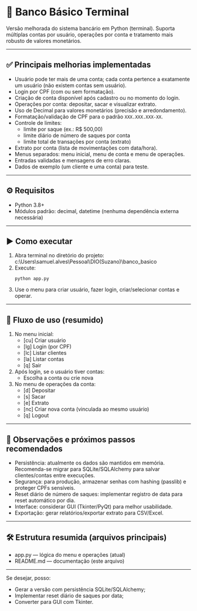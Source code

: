 # 🏦 Banco Básico Terminal

Versão melhorada do sistema bancário em Python (terminal). Suporta múltiplas contas por usuário, operações por conta e tratamento mais robusto de valores monetários.

---

## ✅ Principais melhorias implementadas

- Usuário pode ter mais de uma conta; cada conta pertence a exatamente um usuário (não existem contas sem usuário).
- Login por CPF (com ou sem formatação).
- Criação de conta disponível após cadastro ou no momento do login.
- Operações por conta: depositar, sacar e visualizar extrato.
- Uso de Decimal para valores monetários (precisão e arredondamento).
- Formatação/validação de CPF para o padrão `XXX.XXX.XXX-XX`.
- Controle de limites:
  - limite por saque (ex.: R$ 500,00)
  - limite diário de número de saques por conta
  - limite total de transações por conta (extrato)
- Extrato por conta (lista de movimentações com data/hora).
- Menus separados: menu inicial, menu de conta e menu de operações.
- Entradas validadas e mensagens de erro claras.
- Dados de exemplo (um cliente e uma conta) para teste.

---

## ⚙️ Requisitos

- Python 3.8+
- Módulos padrão: decimal, datetime (nenhuma dependência externa necessária)

---

## ▶️ Como executar

1. Abra terminal no diretório do projeto:
   c:\Users\samuel.alves\Pessoal\DIO(Suzano)\banco_basico
2. Execute:
   ```
   python app.py
   ```
3. Use o menu para criar usuário, fazer login, criar/selecionar contas e operar.

---

## 🧭 Fluxo de uso (resumido)

1. No menu inicial:
   - [cu] Criar usuário
   - [lg] Login (por CPF)
   - [lc] Listar clientes
   - [la] Listar contas
   - [q] Sair
2. Após login, se o usuário tiver contas:
   - Escolha a conta ou crie nova
3. No menu de operações da conta:
   - [d] Depositar
   - [s] Sacar
   - [e] Extrato
   - [nc] Criar nova conta (vinculada ao mesmo usuário)
   - [q] Logout

---

## 📌 Observações e próximos passos recomendados

- Persistência: atualmente os dados são mantidos em memória. Recomenda-se migrar para SQLite/SQLAlchemy para salvar clientes/contas entre execuções.
- Segurança: para produção, armazenar senhas com hashing (passlib) e proteger CPFs sensíveis.
- Reset diário de número de saques: implementar registro de data para reset automático por dia.
- Interface: considerar GUI (Tkinter/PyQt) para melhor usabilidade.
- Exportação: gerar relatórios/exportar extrato para CSV/Excel.

---

## 🛠️ Estrutura resumida (arquivos principais)

- app.py — lógica do menu e operações (atual)
- README.md — documentação (este arquivo)

---

Se desejar, posso:
- Gerar a versão com persistência SQLite/SQLAlchemy;
- Implementar reset diário de saques por data;
- Converter para GUI com Tkinter.  